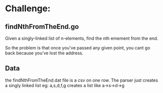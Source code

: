 # Challenge:

## findNthFromTheEnd.go
Given a singly-linked list of n-elements, find the nth emement from the end.

So the problem is that once you've passed any given point, you cant go back because you've lost the address.
## Data
the findNthFromTheEnd.dat file is a csv on one row. 
The parser just creates a singly linked list 
eg:
a,s,d,f,g 
creates a list like
a->s->d->g

